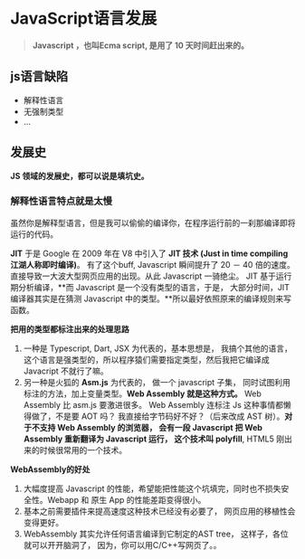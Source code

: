 


# JavaScript语言发展

> **Javascript ，也叫Ecma script,  是用了 10 天时间赶出来的。**

## js语言缺陷

- 解释性语言
- 无强制类型
- ...

## 发展史

**JS 领域的发展史，都可以说是填坑史。**

### 解释性语言特点就是太慢

虽然你是解释型语言，但是我可以偷偷的编译你，在程序运行前的一刹那编译即将运行的代码。

**JIT**
于是 Google 在 2009 年在 V8 中引入了 **JIT 技术 (Just in time compiling 江湖人称即时编译)**。 有了这个buff, Javascript 瞬间提升了 20 － 40 倍的速度。直接导致一大波大型网页应用的出现。从此 Javascript 一骑绝尘。
JIT 基于运行期分析编译，**而 Javascript 是一个没有类型的语言，于是， 大部分时间，JIT 编译器其实是在猜测 Javascript 中的类型。**所以最好依照原来的编译规则来写函数。

**把用的类型都标注出来的处理思路**

1. 一种是 Typescript,  Dart, JSX 为代表的，基本思想是， 我搞个其他的语言，这个语言是强类型的，所以程序猿们需要指定类型，然后我把它编译成 Javacript 不就行了嘛。
2. 另一种是火狐的  **Asm.js** 为代表的， 做一个 javascript 子集， 同时试图利用标注的方法，加上变量类型。**Web Assembly 就是这种方式。**
   Web Assembly 比 asm.js 要激进很多。 Web Assembly 连标注 Js 这种事情都懒得做了，不是要 AOT 吗？ 我直接给字节码好不好？（后来改成 AST 树）。**对于不支持 Web Assembly 的浏览器， 会有一段 Javascript 把 Web Assembly 重新翻译为 Javascript 运行， 这个技术叫 polyfill**, HTML5 刚出来的时候很常用的一个技术。

**WebAssembly的好处**

1. 大幅度提高 Javascript 的性能，希望能把性能这个坑填完，同时也不损失安全性。Webapp 和 原生 App 的性能差距变得很小。
2. 基本之前需要插件来提高速度这种技术已经没有必要了， 网页应用的移植性会变得更好。
3. WebAssembly 其实允许任何语言编译到它制定的AST tree， 这样子，各位就可以开开脑洞了， 因为，你可以用C/C++写网页了。。



